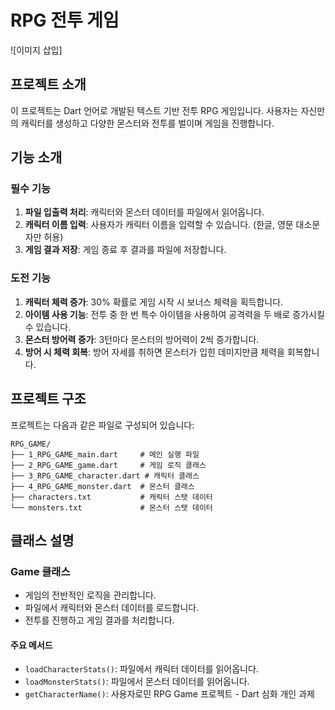 # RPG 전투 게임

![이미지 삽입]

## 프로젝트 소개

이 프로젝트는 Dart 언어로 개발된 텍스트 기반 전투 RPG 게임입니다. 사용자는 자신만의 캐릭터를 생성하고 다양한 몬스터와 전투를 벌이며 게임을 진행합니다.

## 기능 소개

### 필수 기능
1. **파일 입출력 처리**: 캐릭터와 몬스터 데이터를 파일에서 읽어옵니다.
2. **캐릭터 이름 입력**: 사용자가 캐릭터 이름을 입력할 수 있습니다. (한글, 영문 대소문자만 허용)
3. **게임 결과 저장**: 게임 종료 후 결과를 파일에 저장합니다.

### 도전 기능
1. **캐릭터 체력 증가**: 30% 확률로 게임 시작 시 보너스 체력을 획득합니다.
2. **아이템 사용 기능**: 전투 중 한 번 특수 아이템을 사용하여 공격력을 두 배로 증가시킬 수 있습니다.
3. **몬스터 방어력 증가**: 3턴마다 몬스터의 방어력이 2씩 증가합니다.
4. **방어 시 체력 회복**: 방어 자세를 취하면 몬스터가 입힌 데미지만큼 체력을 회복합니다.

## 프로젝트 구조

프로젝트는 다음과 같은 파일로 구성되어 있습니다:

```
RPG_GAME/
├── 1_RPG_GAME_main.dart     # 메인 실행 파일
├── 2_RPG_GAME_game.dart     # 게임 로직 클래스
├── 3_RPG_GAME_character.dart # 캐릭터 클래스
├── 4_RPG_GAME_monster.dart  # 몬스터 클래스
├── characters.txt           # 캐릭터 스탯 데이터
└── monsters.txt             # 몬스터 스탯 데이터
```

## 클래스 설명

### Game 클래스
- 게임의 전반적인 로직을 관리합니다.
- 파일에서 캐릭터와 몬스터 데이터를 로드합니다.
- 전투를 진행하고 게임 결과를 처리합니다.

#### 주요 메서드
- `loadCharacterStats()`: 파일에서 캐릭터 데이터를 읽어옵니다.
- `loadMonsterStats()`: 파일에서 몬스터 데이터를 읽어옵니다.
- `getCharacterName()`: 사용자로민
RPG Game 프로젝트 - Dart 심화 개인 과제
